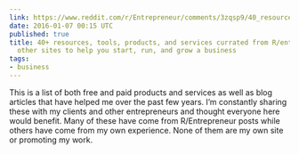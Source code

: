 ```yaml
---
link: https://www.reddit.com/r/Entrepreneur/comments/3zqsp9/40_resources_tools_products_and_services_currated/
date: 2016-01-07 00:15 UTC
published: true
title: 40+ resources, tools, products, and services currated from R/entrepreneur and
  other sites to help you start, run, and grow a business
tags:
- business
---
```


This is a list of both free and paid products and services as well as blog articles that have helped me over the past few years. I’m constantly sharing these with my clients and other entrepreneurs and thought everyone here would benefit.
Many of these have come from R/Entrepreneur posts while others have come from my own experience. None of them are my own site or promoting my work.
